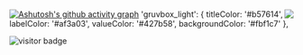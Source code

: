 ### <img align="right" src="https://github-readme-stats.vercel.app/api?username=joway&show_icons=true&icon_color=CE1D2D&text_color=718096&bg_color=ffffff&hide_title=true" />
[![Ashutosh's github activity graph](https://github-readme-activity-graph.cyclic.app/graph?username=Ashutosh00710&theme=dracula)](https://github.com/ashutosh00710/github-readme-activity-graph)
 'gruvbox_light': {
    titleColor: '#b57614',
    labelColor: '#af3a03',
    valueColor: '#427b58',
    backgroundColor: '#fbf1c7'
  },








![visitor badge](https://visitor-badge.glitch.me/badge?page_id=jwenjian.visitor-badge&left_text=My%20Page%20Visitors)
